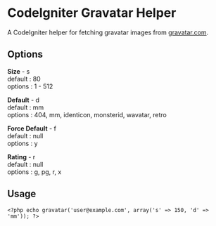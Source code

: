 CodeIgniter Gravatar Helper
===========================
A CodeIgniter helper for fetching gravatar images from [gravatar.com](http://gravatar.com).

Options
----------------
**Size** - s<br>
default : 80<br>
options : 1 - 512

**Default** - d<br>
default : mm<br>
options : 404, mm, identicon, monsterid, wavatar, retro

**Force Default** - f<br>
default : null<br>
options : y

**Rating** - r<br>
default : null<br>
options : g, pg, r, x

Usage
-------
	<?php echo gravatar('user@example.com', array('s' => 150, 'd' => 'mm')); ?>